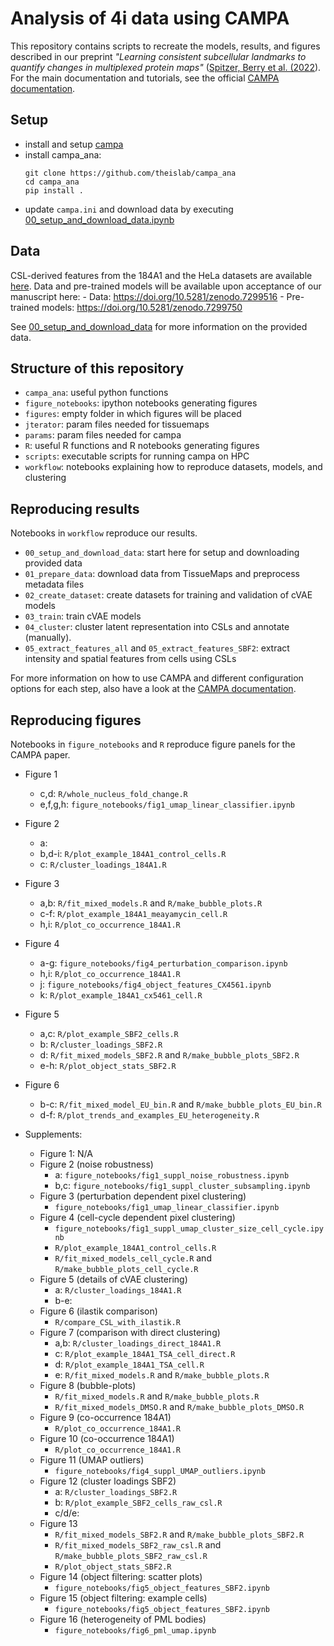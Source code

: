 # Analysis of 4i data using CAMPA
This repository contains scripts to recreate the models, results, and figures described in 
our preprint 
*"Learning consistent subcellular landmarks to quantify changes in multiplexed protein maps"* 
([Spitzer, Berry et al. (2022](https://www.biorxiv.org/content/10.1101/2022.05.07.490900v1)).
For the main documentation and tutorials, see the official [CAMPA documentation](https://campa.readthedocs.io/).

## Setup
- install and setup [campa](https://github.com/theislab/campa)
- install campa_ana:
  ```
  git clone https://github.com/theislab/campa_ana
  cd campa_ana
  pip install .
  ```
- update `campa.ini` and download data by executing [00_setup_and_download_data.ipynb](workflow/00_setup_and_download_data.ipynb)

## Data
CSL-derived features from the 184A1 and the HeLa datasets are available [here](https://doi.org/10.6084/m9.figshare.19699651).
Data and pre-trained models will be available upon acceptance of our manuscript here: 
    - Data: https://doi.org/10.5281/zenodo.7299516
    - Pre-trained models: https://doi.org/10.5281/zenodo.7299750 
    
See [00_setup_and_download_data](workflow/00_setup_and_download_data.ipynb) for more information on the provided data. 

## Structure of this repository
- `campa_ana`: useful python functions
- `figure_notebooks`: ipython notebooks generating figures
- `figures`: empty folder in which figures will be placed
- `jterator`: param files needed for tissuemaps
- `params`: param files needed for campa
- `R`: useful R functions and R notebooks generating figures
- `scripts`: executable scripts for running campa on HPC
- `workflow`: notebooks explaining how to reproduce datasets, models, and clustering 

## Reproducing results
Notebooks in `workflow` reproduce our results. 
- `00_setup_and_download_data`: start here for setup and downloading provided data
- `01_prepare_data`: download data from TissueMaps and preprocess metadata files
- `02_create_dataset`: create datasets for training and validation of cVAE models
- `03_train`: train cVAE models
- `04_cluster`: cluster latent representation into CSLs and annotate (manually).
- `05_extract_features_all` and `05_extract_features_SBF2`: extract intensity and spatial features from cells using CSLs

For more information on how to use CAMPA and different configuration options for each step, also have a look at the [CAMPA documentation](https://campa.readthedocs.io/).

## Reproducing figures
Notebooks in `figure_notebooks` and `R` reproduce figure panels for the CAMPA paper.

- Figure 1
    - c,d: `R/whole_nucleus_fold_change.R`
    - e,f,g,h: `figure_notebooks/fig1_umap_linear_classifier.ipynb`
- Figure 2
    - a:
    - b,d-i: `R/plot_example_184A1_control_cells.R`
    - c: `R/cluster_loadings_184A1.R`
- Figure 3
    - a,b: `R/fit_mixed_models.R` and `R/make_bubble_plots.R`
    - c-f: `R/plot_example_184A1_meayamycin_cell.R`
    - h,i: `R/plot_co_occurrence_184A1.R`
- Figure 4
    - a-g: `figure_notebooks/fig4_perturbation_comparison.ipynb`
    - h,i: `R/plot_co_occurrence_184A1.R`
    - j: `figure_notebooks/fig4_object_features_CX4561.ipynb`
    - k: `R/plot_example_184A1_cx5461_cell.R`
- Figure 5
    - a,c: `R/plot_example_SBF2_cells.R`
    - b: `R/cluster_loadings_SBF2.R`
    - d: `R/fit_mixed_models_SBF2.R` and `R/make_bubble_plots_SBF2.R`
    - e-h: `R/plot_object_stats_SBF2.R`
- Figure 6
    - b-c: `R/fit_mixed_model_EU_bin.R` and `R/make_bubble_plots_EU_bin.R`
    - d-f: `R/plot_trends_and_examples_EU_heterogeneity.R`

- Supplements:
    - Figure 1: N/A
    - Figure 2 (noise robustness)
        - a: `figure_notebooks/fig1_suppl_noise_robustness.ipynb`
        - b,c: `figure_notebooks/fig1_suppl_cluster_subsampling.ipynb`
    - Figure 3 (perturbation dependent pixel clustering)
        - `figure_notebooks/fig1_umap_linear_classifier.ipynb`
    - Figure 4 (cell-cycle dependent pixel clustering)
        - `figure_notebooks/fig1_suppl_umap_cluster_size_cell_cycle.ipynb`
        - `R/plot_example_184A1_control_cells.R`
        - `R/fit_mixed_models_cell_cycle.R` and `R/make_bubble_plots_cell_cycle.R`
    - Figure 5 (details of cVAE clustering)
        - a: `R/cluster_loadings_184A1.R`
        - b-e:
    - Figure 6 (ilastik comparison)
        - `R/compare_CSL_with_ilastik.R`
    - Figure 7 (comparison with direct clustering)
        - a,b: `R/cluster_loadings_direct_184A1.R`
        - c: `R/plot_example_184A1_TSA_cell_direct.R`
        - d: `R/plot_example_184A1_TSA_cell.R`
        - e: `R/fit_mixed_models.R` and `R/make_bubble_plots.R`
    - Figure 8 (bubble-plots)
        - `R/fit_mixed_models.R` and `R/make_bubble_plots.R`
        - `R/fit_mixed_models_DMSO.R` and `R/make_bubble_plots_DMSO.R`
    - Figure 9 (co-occurrence 184A1)
        - `R/plot_co_occurrence_184A1.R`
    - Figure 10 (co-occurrence 184A1)
        - `R/plot_co_occurrence_184A1.R`
    - Figure 11 (UMAP outliers)
        - `figure_notebooks/fig4_suppl_UMAP_outliers.ipynb`
    - Figure 12 (cluster loadings SBF2)
        - a: `R/cluster_loadings_SBF2.R`
        - b: `R/plot_example_SBF2_cells_raw_csl.R`
        - c/d/e:
    - Figure 13 
        - `R/fit_mixed_models_SBF2.R` and `R/make_bubble_plots_SBF2.R`
        - `R/fit_mixed_models_SBF2_raw_csl.R` and `R/make_bubble_plots_SBF2_raw_csl.R`
        - `R/plot_object_stats_SBF2.R`
    - Figure 14 (object filtering: scatter plots)
        - `figure_notebooks/fig5_object_features_SBF2.ipynb`
    - Figure 15 (object filtering: example cells)
        - `figure_notebooks/fig5_object_features_SBF2.ipynb`
    - Figure 16 (heterogeneity of PML bodies)
        - `figure_notebooks/fig6_pml_umap.ipynb`
